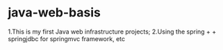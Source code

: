 # java-web-basis
1.This is my first Java web infrastructure projects;
2.Using the spring + + springjdbc for springmvc framework, etc
